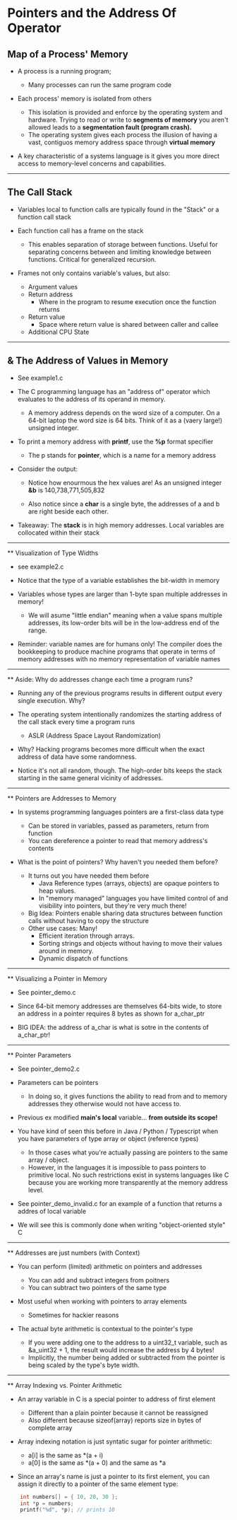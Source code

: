 # Pointers and the Address Of Operator

## Map of a Process' Memory

* A process is a running program;
  * Many processes can run the same program code

* Each process' memory is isolated from others
  * This isolation is provided and enforce by the operating system and hardware. Trying to read or write to **segments of memory** you aren't allowed leads to a **segmentation fault (program crash).**
  * The operating system gives each process the illusion of having a vast, contiguos memory address space through **virtual memory**

* A key characteristic of a systems language is it gives you more direct access to memory-level concerns and capabilities.

---

## The Call Stack

* Variables local to function calls are typically found in the "Stack" or a function call stack

* Each function call has a frame on the stack
  * This enables separation of storage between functions. Useful for separating concerns between and limiting knowledge between functions. Critical for generalized recursion.

* Frames not only contains variable's values, but also:
  * Argument values
  * Return address
    * Where in the program to resume execution once the function returns
  * Return value
    * Space where return value is shared between caller and callee
  * Additional CPU State

---

## & The Address of Values in Memory

* See example1.c

* The C programming language has an "address of" operator which evaluates to the address of its operand in memory.
  * A memory address depends on the word size of a computer. On a 64-bit laptop the word size is 64 bits. Think of it as a (vaery large!) unsigned integer.

* To print a memory address with **printf**, use the **%p** format specifier
  * The p stands for **pointer**, which is a name for a memory address

* Consider the output:
  * Notice how enourmous the hex values are! As an unsigned integer **&b** is 140,738,771,505,832

  * Also notice since a **char** is a single byte, the addresses of a and b are right beside each other.

* Takeaway: The **stack** is in high memory addresses. Local variables are collocated within their stack

---

** Visualization of Type Widths

* see example2.c

* Notice that the type of a variable establishes the bit-width in memory

* Variables whose types are larger than 1-byte span multiple addresses in memory!
  * We will asume "little endian" meaning when a value spans multiple addresses, its low-order bits will be in the low-address end of the range.

* Reminder: variable names are for humans only! The compiler does the bookkeeping to produce machine programs that operate in terms of memory addresses with no memory representation of variable names

---

** Aside: Why do addresses change each time a program runs?

* Running any of the previous programs results in different output every single execution. Why?

* The operating system intentionally randomizes the starting address of the call stack every time a program runs
  * ASLR (Address Space Layout Randomization)

* Why? Hacking programs becomes more difficult when the exact address of data have some randomness.

* Notice it's not all random, though. The high-order bits keeps the stack starting in the same general vicinity of addresses.

---

** Pointers are Addresses to Memory

* In systems programming languages pointers are a first-class data type
  * Can be stored in variables, passed as parameters, return from function
  * You can dereference a pointer to read that memory address's contents

* What is the point of pointers? Why haven't you needed them before?
  * It turns out you have needed them before
    * Java Reference types (arrays, objects) are opaque pointers to heap values.
    * In "memory managed" languages you have limited control of and visibility into pointers, but they're very much there!
  * Big Idea: Pointers enable sharing data structures between function calls without having to copy the structure
  * Other use cases: Many!
    * Efficient iteration through arrays.
    * Sorting strings and objects without having to move their values around in memory.
    * Dynamic dispatch of functions

---

** Visualizing a Pointer in Memory

* See pointer_demo.c

* Since 64-bit memory addresses are themselves 64-bits wide, to store an address in a pointer requires 8 bytes as shown for a_char_ptr

* BIG IDEA: the address of a_char is what is sotre in the contents of a_char_ptr!

---

** Pointer Parameters

* See pointer_demo2.c

* Parameters can be pointers
  * In doing so, it gives functions the ability to read from and to memory addresses they otherwise would not have access to.

* Previous ex modified **main's local** variable... **from outside its scope!**

* You have kind of seen this before in Java / Python / Typescript when you have parameters of type array or object (reference types)
  * In those cases what you're actually passing are pointers to the same array / object.
  * However, in the languages it is impossible to pass pointers to primitive local. No such restrictions exist in systems languages like C because you are working more transparently at the memory address level.

* See pointer_demo_invalid.c for an example of a function that returns a addres of local variable

* We will see this is commonly done when writing "object-oriented style" C

---

** Addresses are just numbers (with Context)

* You can perform (limited) arithmetic on pointers and addresses
  * You can add and subtract integers from poitners
  * You can subtract two pointers of the same type

* Most useful when working with pointers to array elements
  * Sometimes for hackier reasons

* The actual byte arithmetic is contextual to the pointer's type
  * If you were adding one to the address to a uint32_t variable, such as &a_uint32 + 1, the result would increase the address by 4 bytes!
  * Implicitly, the number being added or subtracted from the pointer is being scaled by the type's byte width.

---

** Array Indexing vs. Pointer Arithmetic

* An array variable in C is a special pointer to address of first element
  * Different than a plain pointer because it cannot be reassigned
  * Also different because sizeof(array) reports size in bytes of complete array

* Array indexing notation is just syntatic sugar for pointer arithmetic:
  * a[i] is the same as *(a + i)
  * a[0] is the same as *(a + 0) and the same as \*a

* Since an array's name is just a pointer to its first element, you can assign it directly to a pointer of the same element type:

```c
    int numbers[] = { 10, 20, 30 };
    int *p = numbers;
    printf("%d", *p); // prints 10
```
